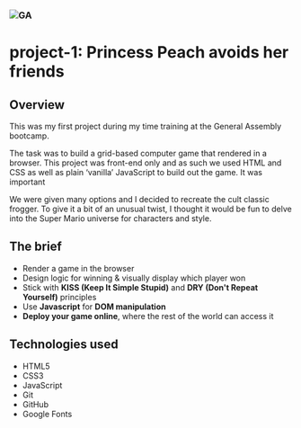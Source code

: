 ### ![GA](https://cloud.githubusercontent.com/assets/40461/8183776/469f976e-1432-11e5-8199-6ac91363302b.png) 

# project-1: **Princess Peach avoids her friends**

## Overview

This was my first project during my time training at the General Assembly bootcamp. 

The task was to build a grid-based computer game that rendered in a browser. This project was front-end only and as such we used HTML and CSS as well as plain ‘vanilla’ JavaScript to build out the game. It was important

We were given many options and I decided to recreate the cult classic frogger. To give it a bit of an unusual twist, I thought it would be fun to delve into the Super Mario universe for characters and style. 

## The brief

* Render a game in the browser
* Design logic for winning & visually display which player won
* Stick with **KISS (Keep It Simple Stupid)** and **DRY (Don't Repeat Yourself)** principles
* Use **Javascript** for **DOM manipulation**
* **Deploy your game online**, where the rest of the world can access it

## Technologies used

* HTML5
*	CSS3
*	JavaScript
*	Git
*	GitHub
*	Google Fonts


